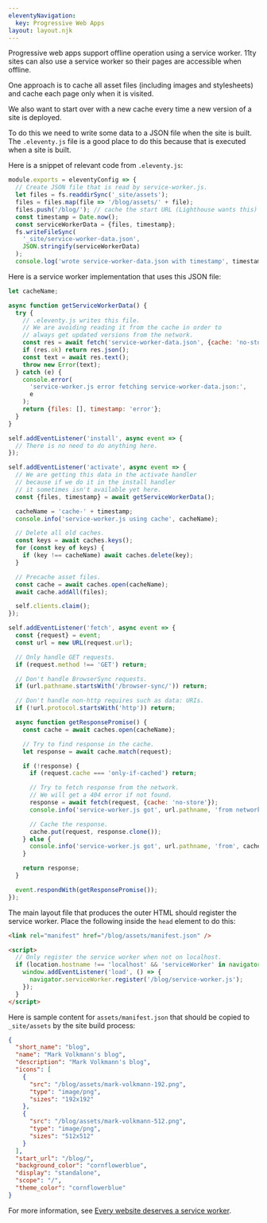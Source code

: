 ```yaml
---
eleventyNavigation:
  key: Progressive Web Apps
layout: layout.njk
---
```


Progressive web apps support offline operation using a service worker.
11ty sites can also use a service worker
so their pages are accessible when offline.

One approach is to cache all asset files
(including images and stylesheets)
and cache each page only when it is visited.

We also want to start over with a new cache
every time a new version of a site is deployed.

To do this we need to write some data to a JSON file
when the site is built.
The `.eleventy.js` file is a good place to do this
because that is executed when a site is built.

Here is a snippet of relevant code from `.eleventy.js`:

```js
module.exports = eleventyConfig => {
  // Create JSON file that is read by service-worker.js.
  let files = fs.readdirSync('_site/assets');
  files = files.map(file => '/blog/assets/' + file);
  files.push('/blog/'); // cache the start URL (Lighthouse wants this)
  const timestamp = Date.now();
  const serviceWorkerData = {files, timestamp};
  fs.writeFileSync(
    '_site/service-worker-data.json',
    JSON.stringify(serviceWorkerData)
  );
  console.log('wrote service-worker-data.json with timestamp', timestamp);
```

Here is a service worker implementation that uses this JSON file:

```js
let cacheName;

async function getServiceWorkerData() {
  try {
    // .eleventy.js writes this file.
    // We are avoiding reading it from the cache in order to
    // always get updated versions from the network.
    const res = await fetch('service-worker-data.json', {cache: 'no-store'});
    if (res.ok) return res.json();
    const text = await res.text();
    throw new Error(text);
  } catch (e) {
    console.error(
      'service-worker.js error fetching service-worker-data.json:',
      e
    );
    return {files: [], timestamp: 'error'};
  }
}

self.addEventListener('install', async event => {
  // There is no need to do anything here.
});

self.addEventListener('activate', async event => {
  // We are getting this data in the activate handler
  // because if we do it in the install handler
  // it sometimes isn't available yet here.
  const {files, timestamp} = await getServiceWorkerData();

  cacheName = 'cache-' + timestamp;
  console.info('service-worker.js using cache', cacheName);

  // Delete all old caches.
  const keys = await caches.keys();
  for (const key of keys) {
    if (key !== cacheName) await caches.delete(key);
  }

  // Precache asset files.
  const cache = await caches.open(cacheName);
  await cache.addAll(files);

  self.clients.claim();
});

self.addEventListener('fetch', async event => {
  const {request} = event;
  const url = new URL(request.url);

  // Only handle GET requests.
  if (request.method !== 'GET') return;

  // Don't handle BrowserSync requests.
  if (url.pathname.startsWith('/browser-sync/')) return;

  // Don't handle non-http requires such as data: URIs.
  if (!url.protocol.startsWith('http')) return;

  async function getResponsePromise() {
    const cache = await caches.open(cacheName);

    // Try to find response in the cache.
    let response = await cache.match(request);

    if (!response) {
      if (request.cache === 'only-if-cached') return;

      // Try to fetch response from the network.
      // We will get a 404 error if not found.
      response = await fetch(request, {cache: 'no-store'});
      console.info('service-worker.js got', url.pathname, 'from network');

      // Cache the response.
      cache.put(request, response.clone());
    } else {
      console.info('service-worker.js got', url.pathname, 'from', cacheName);
    }

    return response;
  }

  event.respondWith(getResponsePromise());
});
```

The main layout file that produces the outer HTML
should register the service worker.
Place the following inside the `head` element to do this:

```html
<link rel="manifest" href="/blog/assets/manifest.json" />

<script>
  // Only register the service worker when not on localhost.
  if (location.hostname !== 'localhost' && 'serviceWorker' in navigator) {
    window.addEventListener('load', () => {
      navigator.serviceWorker.register('/blog/service-worker.js');
    });
  }
</script>
```

Here is sample content for `assets/manifest.json` that should
be copied to `_site/assets` by the site build process:

```json
{
  "short_name": "blog",
  "name": "Mark Volkmann's blog",
  "description": "Mark Volkmann's blog",
  "icons": [
    {
      "src": "/blog/assets/mark-volkmann-192.png",
      "type": "image/png",
      "sizes": "192x192"
    },
    {
      "src": "/blog/assets/mark-volkmann-512.png",
      "type": "image/png",
      "sizes": "512x512"
    }
  ],
  "start_url": "/blog/",
  "background_color": "cornflowerblue",
  "display": "standalone",
  "scope": "/",
  "theme_color": "cornflowerblue"
}
```

For more information, see
[Every website deserves a service worker](https://blog.logrocket.com/every-website-deserves-a-service-worker/).
